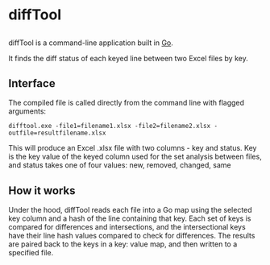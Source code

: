 # diffTool

## 
diffTool is a command-line application built in [Go](https://golang.org).

It finds the diff status of each keyed line between two Excel files by key.

## Interface  
The compiled file is called directly from the command line with flagged arguments:  
```
difftool.exe -file1=filename1.xlsx -file2=filename2.xlsx -outfile=resultfilename.xlsx  
```
This will produce an Excel .xlsx file with two columns - key and status. Key is the key value of the keyed column used for the set analysis between files, and status takes one of four values: new, removed, changed, same

## How it works  
Under the hood, diffTool reads each file into a Go map using the selected key column and a hash of the line containing that key. Each set of keys is compared for differences and intersections, and the intersectional keys have their line hash values compared to check for differences. The results are paired back to the keys in a key: value map, and then written to a specified file.
